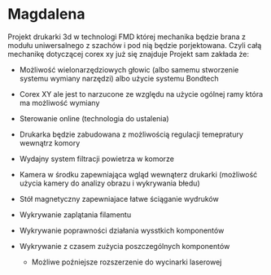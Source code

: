 # Magdalena

Projekt drukarki 3d w technologi FMD której mechanika będzie brana z modułu uniwersalnego z szachów i pod nią będzie porjektowana. Czyli całą mechanikę dotyczącej corex xy już się znajduje 
Projekt sam zakłada że:
 - Możliwość wielonarzędziowych głowic (albo samemu stworzenie systemu wymiany narzędzi) albo użycie systemu Bondtech
 - Corex XY ale jest to narzucone ze względu na użycie ogólnej ramy która ma możliwość wymiany
 - Sterowanie online (technologia do ustalenia)
 - Drukarka będzie zabudowana z możliwością regulacji temepratury wewnątrz komory
 - Wydajny system filtracji powietrza w komorze
 - Kamera w środku zapewniająca wgląd wewnąterz drukarki (możliwość użycia kamery do analizy obrazu i wykrywania błedu)
 - Stół magnetyczny zapewniajace łatwe ściąganie wydruków
 - Wykrywanie zaplątania filamentu
 - Wykrywanie poprawności działania wysstkich komponentów
 - Wykrywanie z czasem zużycia poszczególnych komponentów

   * Możliwe poźniejsze rozszerzenie do wycinarki laserowej 
